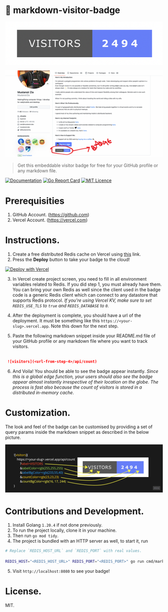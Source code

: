 #  👑 markdown-visitor-badge

![Badge](/static/1.png)

![Example](/static/2.png)

> Get this embeddable visitor badge for free for your GitHub profile or any markdown file.

[![Documentation](https://godoc.org/github.com/mustansirzia/markdown-visitor-badge?status.svg)](http://godoc.org/github.com/mustansirzia/markdown-visitor-badge)
[![Go Report Card](https://goreportcard.com/badge/github.com/MustansirZia/markdown-visitor-badge)](https://goreportcard.com/report/github.com/MustansirZia/markdown-visitor-badge)
[![MIT Licence](https://badges.frapsoft.com/os/mit/mit.svg?v=103)](https://opensource.org/licenses/mit-license.php)


# Prerequisities
1. GitHub Account. (https://github.com)
2. Vercel Account. (https://vercel.com)

# Instructions.
1. Create a free distributed Redis cache on Vercel using [this](https://vercel.com/storage/kv) link.
2. Press the **Deploy** button to take your badge to the cloud!

[![Deploy with Vercel](https://vercel.com/button)](https://vercel.com/new/clone?repository-url=https%3A%2F%2Fgithub.com%2FMustansirZia%2Fmarkdown-visitor-badge&env=REDIS_HOST,REDIS_PORT,REDIS_USERNAME,REDIS_PASSWORD,REDIS_DATABASE,REDIS_USE_TLS&envDescription=Redis%20connection%20variables.)

3. In Vercel create project screen, you need to fill in all environment variables related to Redis. If you did step 1, you must already have them. You can bring your own Redis as well since the client used in the badge code is a generic Redis client which can connect to any datastore that supports Redis protocol.
*If you're using Vercel KV, make sure to set `REDIS_USE_TLS` to `true` and `REDIS_DATABASE` to `0`.*

4. After the deployment is complete, you should have a url of the deployment. It must be something like this 
`https://<your-slug>.vercel.app`. Note this down for the next step.

5. Paste the following markdown snippet inside your README.md file of your GitHub profile or any markdown file where you want to track visitors.
```markdown

 ![visitors](<url-from-step-4>/api/count)

```
6. And Voila! You should be able to see the badge appear instantly. *Since this is a global edge function, your users should also see the badge appear almost instantly irrespective of their location on the globe. The process is fast also because the count of visitors is stored in a distributed in-memory cache*.

# Customization.
The look and feel of the badge can be customised by providing a set of query params inside the markdown snippet as described in the below picture.

![Customization](/static/3.jpeg)

# Contributions and Development.
1. Install Golang `1.20.4` if not done previously.
2. To run the project locally, clone it in your machine.
3. Then run `go mod tidy`.
4. The project is bundled with an HTTP server as well, to start it, run 
```sh
# Replace `REDIS_HOST_URL` and `REDIS_PORT` with real values.

REDIS_HOST="<REDIS_HOST_URL>" REDIS_PORT="<REDIS_PORT>" go run cmd/markdown-visitor-badge/main.go

```
5. Visit `http://localhost:8080` to see your badge!


# License.
MIT.

